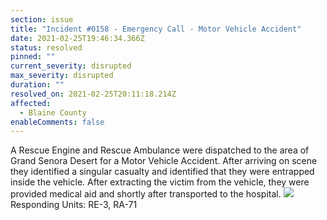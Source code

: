```yaml
---
section: issue
title: "Incident #0158 - Emergency Call - Motor Vehicle Accident"
date: 2021-02-25T19:46:34.366Z
status: resolved
pinned: ""
current_severity: disrupted
max_severity: disrupted
duration: ""
resolved_on: 2021-02-25T20:11:18.214Z
affected:
  - Blaine County
enableComments: false
---
```

A Rescue Engine and Rescue Ambulance were dispatched to the area of Grand Senora Desert for a Motor Vehicle Accident. After arriving on scene they identified a singular casualty and identified that they were entrapped inside the vehicle. After extracting the victim from the vehicle, they were provided medical aid and shortly after transported to the hospital.
![](https://i.imgur.com/UDeZY2w.png)
Responding Units: RE-3, RA-71